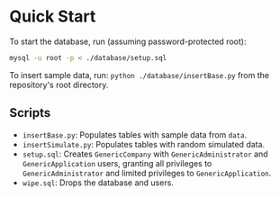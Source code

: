 # Quick Start

To start the database, run (assuming password-protected root):
```bash
mysql -u root -p < ./database/setup.sql
```

To insert sample data, run: `python ./database/insertBase.py` from the repository's root directory.

## Scripts
- `insertBase.py`: Populates tables with sample data from `data`.
- `insertSimulate.py`: Populates tables with random simulated data.
- `setup.sql`: Creates `GenericCompany` with `GenericAdministrator` and `GenericApplication` users, granting all privileges to `GenericAdministrator` and limited privileges to `GenericApplication`.
- `wipe.sql`: Drops the database and users.
